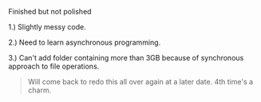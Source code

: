 Finished but not polished

1.) Slightly messy code.

2.) Need to learn asynchronous programming.

3.) Can't add folder containing more than 3GB because of synchronous approach to file operations.


> Will come back to redo this all over again at a later date. 4th time's a charm.
